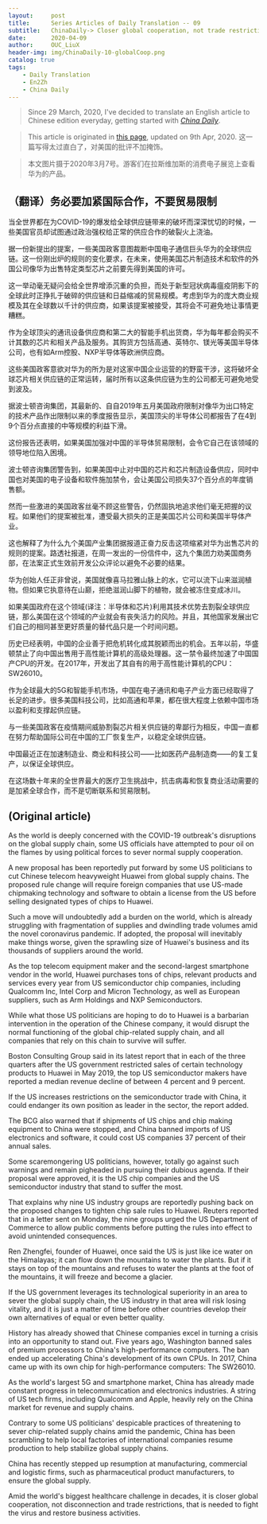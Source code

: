 ```yaml
---
layout:     post
title:      Series Articles of Daily Translation -- 09
subtitle:   ChinaDaily-> Closer global cooperation, not trade restrictions, essential 
date:       2020-04-09
author:     OUC_LiuX 
header-img: img/ChinaDaily-10-globalCoop.png
catalog: true
tags:
    - Daily Translation
    - En2Zh
    - China Daily 
---
```


<head>
    <script src="https://cdn.mathjax.org/mathjax/latest/MathJax.js?config=TeX-AMS-MML_HTMLorMML" type="text/javascript"></script>
    <script type="text/x-mathjax-config">
        MathJax.Hub.Config({
            tex2jax: {
            skipTags: ['script', 'noscript', 'style', 'textarea', 'pre'],
            inlineMath: [['$','$']]
            }
        });
    </script>
</head>

> Since 29 March, 2020, I've decided to translate an English article to Chinese edition everyday, getting started with [*China Daily*](https://www.chinadaily.com.cn/).    

> This article is originated in [this page](http://www.chinadaily.com.cn/a/202004/08/WS5e8d2d06a310aeaeeed50ac8.html), updated on 9th Apr, 2020. 这一篇写得太过直白了，对美国的批评不加掩饰。

> 本文图片摄于2020年3月7号。游客们在拉斯维加斯的消费电子展览上查看华为的产品。   

## （翻译）务必要加紧国际合作，不要贸易限制

当全世界都在为COVID-19的爆发给全球供应链带来的破坏而深深忧切的时候，一些美国官员却试图通过政治强权给正常的供应合作的破裂火上浇油。   

据一份新提出的提案，一些美国政客意图裁断中国电子通信巨头华为的全球供应链。这一份刚出炉的规则的变化要求，在未来，使用美国芯片制造技术和软件的外国公司像华为出售特定类型芯片之前要先得到美国的许可。     

这一举动毫无疑问会给全世界增添沉重的负担，而处于新型冠状病毒瘟疫阴影下的全球此时正挣扎于破碎的供应链和日益缩减的贸易规模。考虑到华为的庞大商业规模及其在全球数以千计的供应商，如果该提案被接受，其将会不可避免地让事情更糟糕。    

作为全球顶尖的通讯设备供应商和第二大的智能手机出货商，华为每年都会购买不计其数的芯片和相关产品及服务。其购货方包括高通、英特尔、镁光等美国半导体公司，也有如Arm控股、NXP半导体等欧洲供应商。    

这些美国政客意欲对华为的所为是对这家中国企业运营的的野蛮干涉，这将破坏全球芯片相关供应链的正常运转，届时所有以这条供应链为生的公司都无可避免地受到波及。    

据波士顿咨询集团，其最新的、自自2019年五月美国政府限制对像华为出口特定的技术产品作出限制以来的季度报告显示，美国顶尖的半导体公司都报告了在4到9个百分点直接的中等规模的利益下滑。     

这份报告还表明，如果美国加强对中国的半导体贸易限制，会令它自己在该领域的领导地位陷入困境。   

波士顿咨询集团警告到，如果美国中止对中国的芯片和芯片制造设备供应，同时中国也对美国的电子设备和软件施加禁令，会让美国公司损失37个百分点的年度销售额。   

然而一些激进的美国政客丝毫不顾这些警告，仍然固执地追求他们毫无把握的议程。如果他们的提案被批准，遭受最大损失的正是美国芯片公司和美国半导体产业。   

这也解释了为什么九个美国产业集团据报道正奋力反击这项缩紧对华为出售芯片的规则的提案。路透社报道，在周一发出的一份信件中，这九个集团力劝美国商务部，在法案正式生效前开发公众评论以避免不必要的结果。    

华为创始人任正非曾说，美国就像喜马拉雅山脉上的水，它可以流下山来滋润植物。但如果它执意待在山巅，拒绝滋润山脚下的植物，就会被冻住变成冰川。    

如果美国政府在这个领域(译注：半导体和芯片)利用其技术优势去割裂全球供应链，那么美国在这个领域的产业就会有丧失活力的风险。并且，其他国家发展出它们自己的相同甚至更好质量的替代品只是一个时间问题。     

历史已经表明，中国的企业善于把危机转化成其脱颖而出的机会。五年以前，华盛顿禁止了向中国出售用于高性能计算机的高级处理器。这一禁令最终加速了中国国产CPU的开发。在2017年，开发出了其自有的用于高性能计算机的CPU：SW26010。    

作为全球最大的5G和智能手机市场，中国在电子通讯和电子产业方面已经取得了长足的进步。很多美国科技公司，比如高通和苹果，都在很大程度上依赖中国市场以盈利和支撑起供应链。    

与一些美国政客在疫情期间威胁割裂芯片相关供应链的卑鄙行为相反，中国一直都在努力帮助国际公司在中国的工厂恢复生产，以稳定全球供应链。    

中国最近正在加速制造业、商业和科技公司——比如医药产品制造商——的复工复产，以保证全球供应。   

在这场数十年来的全世界最大的医疗卫生挑战中，抗击病毒和恢复商业活动需要的是加紧全球合作，而不是切断联系和贸易限制。   

## (Original article)    

As the world is deeply concerned with the COVID-19 outbreak's disruptions on the global supply chain, some US officials have attempted to pour oil on the flames by using political forces to sever normal supply cooperation.

A new proposal has been reportedly put forward by some US politicians to cut Chinese telecom heavyweight Huawei from global supply chains. The proposed rule change will require foreign companies that use US-made chipmaking technology and software to obtain a license from the US before selling designated types of chips to Huawei.

Such a move will undoubtedly add a burden on the world, which is already struggling with fragmentation of supplies and dwindling trade volumes amid the novel coronavirus pandemic. If adopted, the proposal will inevitably make things worse, given the sprawling size of Huawei's business and its thousands of suppliers around the world.

As the top telecom equipment maker and the second-largest smartphone vendor in the world, Huawei purchases tons of chips, relevant products and services every year from US semiconductor chip companies, including Qualcomm Inc, Intel Corp and Micron Technology, as well as European suppliers, such as Arm Holdings and NXP Semiconductors.

While what those US politicians are hoping to do to Huawei is a barbarian intervention in the operation of the Chinese company, it would disrupt the normal functioning of the global chip-related supply chain, and all companies that rely on this chain to survive will suffer.

Boston Consulting Group said in its latest report that in each of the three quarters after the US government restricted sales of certain technology products to Huawei in May 2019, the top US semiconductor makers have reported a median revenue decline of between 4 percent and 9 percent.

If the US increases restrictions on the semiconductor trade with China, it could endanger its own position as leader in the sector, the report added.

The BCG also warned that if shipments of US chips and chip making equipment to China were stopped, and China banned imports of US electronics and software, it could cost US companies 37 percent of their annual sales.

Some scaremongering US politicians, however, totally go against such warnings and remain pigheaded in pursuing their dubious agenda. If their proposal were approved, it is the US chip companies and the US semiconductor industry that stand to suffer the most.

That explains why nine US industry groups are reportedly pushing back on the proposed changes to tighten chip sale rules to Huawei. Reuters reported that in a letter sent on Monday, the nine groups urged the US Department of Commerce to allow public comments before putting the rules into effect to avoid unintended consequences.

Ren Zhengfei, founder of Huawei, once said the US is just like ice water on the Himalayas; it can flow down the mountains to water the plants. But if it stays on top of the mountains and refuses to water the plants at the foot of the mountains, it will freeze and become a glacier.

If the US government leverages its technological superiority in an area to sever the global supply chain, the US industry in that area will risk losing vitality, and it is just a matter of time before other countries develop their own alternatives of equal or even better quality.

History has already showed that Chinese companies excel in turning a crisis into an opportunity to stand out. Five years ago, Washington banned sales of premium processors to China's high-performance computers. The ban ended up accelerating China's development of its own CPUs. In 2017, China came up with its own chip for high-performance computers: The SW26010.

As the world's largest 5G and smartphone market, China has already made constant progress in telecommunication and electronics industries. A string of US tech firms, including Qualcomm and Apple, heavily rely on the China market for revenue and supply chains.

Contrary to some US politicians' despicable practices of threatening to sever chip-related supply chains amid the pandemic, China has been scrambling to help local factories of international companies resume production to help stabilize global supply chains.

China has recently stepped up resumption at manufacturing, commercial and logistic firms, such as pharmaceutical product manufacturers, to ensure the global supply.

Amid the world's biggest healthcare challenge in decades, it is closer global cooperation, not disconnection and trade restrictions, that is needed to fight the virus and restore business activities.